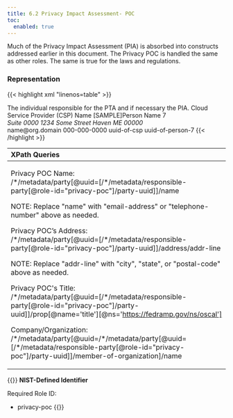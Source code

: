 ```yaml
---
title: 6.2 Privacy Impact Assessment- POC
toc:
  enabled: true
---
```


Much of the Privacy Impact Assessment (PIA) is absorbed into constructs addressed earlier in this document. The Privacy POC is handled the same as other roles. The same is true for the laws and regulations.

### **Representation**

{{< highlight xml "linenos=table" >}}
   <!-- cut -->
   <metadata>
      <role id="privacy-poc">
         <title>Privacy Official's Point of Contact</title>
         <desc>The individual responsible for the PTA and if necessary the PIA.</desc>
      </role>
      <party uuid="uuid-of-csp" type="organization">
         <name>Cloud Service Provider (CSP) Name</name>
      </party>
      <party uuid="uuid-of-person-7">
         <person>
            <name>[SAMPLE]Person Name 7</name>
            <prop name="job-title" value="Individual's Title"/>
            <address>
               <addr-line>Suite 0000</addr-line>
               <addr-line>1234 Some Street</addr-line>
               <city>Haven</city>
               <state>ME</state>
               <postal-code>00000</postal-code>
            </address>
            <email-address>name@org.domain</email-address>
            <telephone-number>000-000-0000</telephone-number>
         <member-of-organization>uuid-of-csp</member-of-organization>
         </person>
      </party>
      <!-- cut -->
      <responsible-party role-id="privacy-poc">
         <party-uuid>uuid-of-person-7</party-uuid>
      </responsible-party>
      </role>
   </metadata>
{{< /highlight >}}



|**XPath Queries**|
| :- |
|<p>Privacy POC Name:<br>/\*/metadata/party[@uuid=[/\*/metadata/responsible-party[@role-id="privacy-poc"]/‌party-uuid]]/name</p><p>NOTE: Replace "name" with "email-address" or "telephone-number" above as needed.</p><p>Privacy POC’s Address:<br>/\*/metadata/party[@uuid=[/\*/metadata/responsible-party[@role-id="privacy-poc"]/‌party-uuid]]/address/addr-line</p><p>NOTE: Replace "addr-line" with "city", "state", or "postal-code" above as needed.</p><p>Privacy POC's Title:<br>/\*/metadata/party[@uuid=[/\*/metadata/responsible-party[@role-id="privacy-poc"]/‌party-uuid]]/prop[@name='title'][@ns='https://fedramp.gov/ns/oscal']</p><p>Company/Organization:<br>/\*/metadata/party[@uuid=/\*/metadata/party[@uuid=[/\*/metadata/responsible-party‌[@role-id="privacy-poc"]/party-uuid]]/member-of-organization]/name</p><p></p>|


{{<callout>}}
**NIST-Defined Identifier**

Required Role ID:
- privacy-poc
{{</callout>}}
